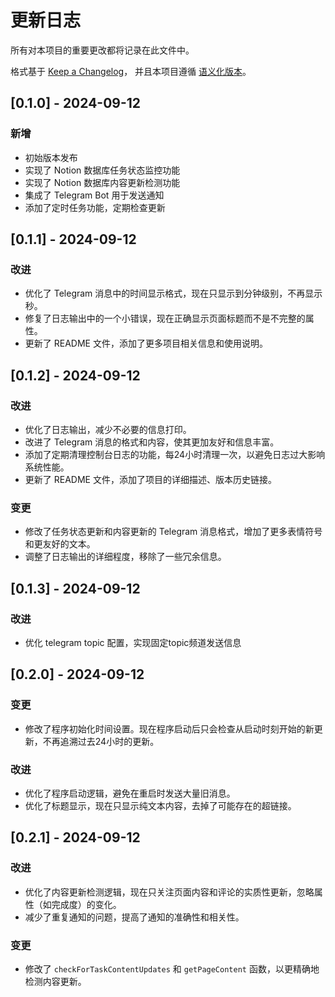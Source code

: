 # 更新日志

所有对本项目的重要更改都将记录在此文件中。

格式基于 [Keep a Changelog](https://keepachangelog.com/zh-CN/1.0.0/)，
并且本项目遵循 [语义化版本](https://semver.org/lang/zh-CN/)。



## [0.1.0] - 2024-09-12

### 新增
- 初始版本发布
- 实现了 Notion 数据库任务状态监控功能
- 实现了 Notion 数据库内容更新检测功能
- 集成了 Telegram Bot 用于发送通知
- 添加了定时任务功能，定期检查更新

## [0.1.1] - 2024-09-12

### 改进
- 优化了 Telegram 消息中的时间显示格式，现在只显示到分钟级别，不再显示秒。
- 修复了日志输出中的一个小错误，现在正确显示页面标题而不是不完整的属性。
- 更新了 README 文件，添加了更多项目相关信息和使用说明。

## [0.1.2] - 2024-09-12

### 改进
- 优化了日志输出，减少不必要的信息打印。
- 改进了 Telegram 消息的格式和内容，使其更加友好和信息丰富。
- 添加了定期清理控制台日志的功能，每24小时清理一次，以避免日志过大影响系统性能。
- 更新了 README 文件，添加了项目的详细描述、版本历史链接。

### 变更
- 修改了任务状态更新和内容更新的 Telegram 消息格式，增加了更多表情符号和更友好的文本。
- 调整了日志输出的详细程度，移除了一些冗余信息。

## [0.1.3] - 2024-09-12
### 改进
- 优化 telegram topic 配置，实现固定topic频道发送信息


## [0.2.0] - 2024-09-12
### 变更
- 修改了程序初始化时间设置。现在程序启动后只会检查从启动时刻开始的新更新，不再追溯过去24小时的更新。

### 改进
- 优化了程序启动逻辑，避免在重启时发送大量旧消息。
- 优化了标题显示，现在只显示纯文本内容，去掉了可能存在的超链接。



## [0.2.1] - 2024-09-12

### 改进
- 优化了内容更新检测逻辑，现在只关注页面内容和评论的实质性更新，忽略属性（如完成度）的变化。
- 减少了重复通知的问题，提高了通知的准确性和相关性。

### 变更
- 修改了 `checkForTaskContentUpdates` 和 `getPageContent` 函数，以更精确地检测内容更新。
